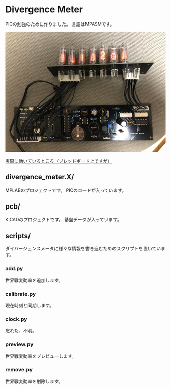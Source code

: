 Divergence Meter
=====
PICの勉強のために作りました。
言語はMPASMです。

![image.png](./pictures/image.png)

[実際に動いているところ（ブレッドボード上ですが）](https://twitter.com/makutamoto/status/1317350844782632962?s=20)

divergence_meter.X/
-----
MPLABのプロジェクトです。
PICのコードが入っています。

pcb/
-----
KICADのプロジェクトです。
基盤データが入っています。

scripts/
-----
ダイバージェンスメータに様々な情報を書き込むためのスクリプトを置いています。

### add.py
世界戦変動率を追加します。

### calibrate.py
現在時刻と同期します。

### clock.py
忘れた、不明。

### preview.py
世界戦変動率をプレビューします。

### remove.py
世界戦変動率を削除します。
